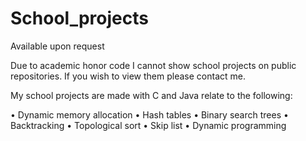 # School_projects
Available upon request

Due to academic honor code I cannot show school projects on public repositories. If you wish to view them please contact me. 

My school projects are made with C and Java relate to the following:

•	Dynamic memory allocation
•	Hash tables
•	Binary search trees
•	Backtracking
•	Topological sort
•	Skip list
•	Dynamic programming 
